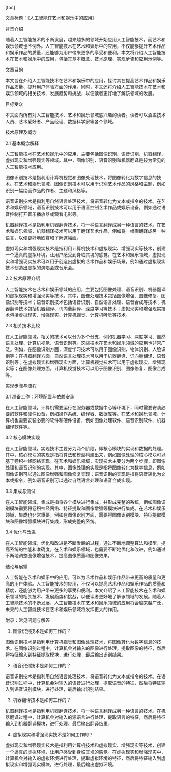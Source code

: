 
[toc]                    
                
                
文章标题：《人工智能在艺术和娱乐中的应用》

背景介绍

随着人工智能技术的不断发展，越来越多的领域开始应用人工智能技术，而艺术和娱乐领域也不例外。人工智能技术在艺术和娱乐中的应用，不仅能够提升艺术作品和娱乐作品的质量，还能够为用户带来更多的享受和便利。本文将介绍人工智能技术在艺术和娱乐中的应用，包括其基本概念、技术原理、实现步骤和应用示例等。

文章目的

本文旨在介绍人工智能技术在艺术和娱乐中的应用，探讨其在提高艺术作品和娱乐作品质量、提升用户体验方面的作用。同时，本文还将介绍人工智能技术在艺术和娱乐领域的相关技术、发展趋势和挑战，以便读者更好地了解该领域的发展。

目标受众

本文面向所有对人工智能技术、艺术和娱乐领域感兴趣的读者。读者可以涵盖技术人员、艺术爱好者、产品经理、数据科学家等各个领域。

技术原理及概念

2.1 基本概念解释

人工智能技术在艺术和娱乐中的应用，主要包括图像识别、语音识别、机器翻译、虚拟现实和增强现实等领域。其中，图像识别、语音识别和机器翻译是较为常见的人工智能技术应用。

图像识别技术是指利用计算机视觉和图像处理技术，将图像转化为数字信息的技术。在艺术和娱乐领域，图像识别技术可以用于识别艺术作品的风格和主题，例如识别一幅绘画作品的作者、主题和风格等。

语音识别技术是指利用自然语言处理技术，将语音转化为文本或指令的技术。在艺术和娱乐领域，语音识别技术可以用于语音控制艺术作品或娱乐设备，例如通过语音控制打开音乐播放器或观看电影等。

机器翻译技术是指利用机器翻译技术，将一种语言翻译成另一种语言的技术。在艺术和娱乐领域，机器翻译技术可以用于翻译艺术作品，例如将一幅画翻译成另一种语言，以便更好地欣赏和了解这幅画。

虚拟现实和增强现实技术是指利用计算机技术和虚拟现实、增强现实等技术，创建一个逼真的虚拟环境，让用户感受到身临其境的感觉。在艺术和娱乐领域，虚拟现实和增强现实技术可以用于创造出虚拟的艺术作品和娱乐场景，例如通过虚拟现实技术创造出虚拟的演唱会或音乐会。

2.2 技术原理介绍

人工智能技术在艺术和娱乐领域的应用，主要包括图像处理、语音识别、机器翻译和虚拟现实和增强现实等技术。其中，图像处理技术包括图像增强、图像修复、图像识别等技术；语音识别技术包括语音识别、自然语言处理、语音合成等技术；机器翻译技术包括机器翻译、词向量翻译、深度学习等技术；虚拟现实和增强现实技术包括虚拟现实、增强现实、计算机视觉、计算机听觉等技术。

2.3 相关技术比较

在人工智能领域，相关的技术可以分为多个分支，例如机器学习、深度学习、自然语言处理、计算机视觉、语音识别等。这些技术在艺术和娱乐领域的应用也非常广泛。例如，在图像识别方面，深度学习技术可以用于图像识别、物体识别、人脸识别等；在机器翻译方面，自然语言处理技术可以用于机器翻译、词向量翻译、语音识别等；在虚拟现实和增强现实方面，计算机视觉技术可以用于虚拟现实、增强现实等；在图像处理方面，计算机视觉技术可以用于图像识别、图像修复、图像合成等。

实现步骤与流程

3.1 准备工作：环境配置与依赖安装

在人工智能领域，计算机需要运行在服务器或数据中心等环境下，同时需要安装必要的软件和硬件设备，例如操作系统、编译器、数据库等。在艺术和娱乐领域，计算机也需要安装必要的软件和硬件设备，例如图像处理软件、语音识别软件、机器翻译软件等。

3.2 核心模块实现

在人工智能领域，实现技术主要分为两个阶段，即核心模块的实现和数据的处理。其中，核心模块的实现是指将算法和模型构建出来，例如图像处理的核心模块可以基于卷积神经网络实现。在艺术和娱乐领域，实现技术主要分为两个步骤，即图像处理和语音识别的实现。其中，图像处理的实现是指将图像转化为数字信息，例如图像识别可以通过图像增强和图像修复实现；语音识别的实现是指将语音转化为文本或指令，例如语音识别可以通过自然语言处理和语音合成实现。

3.3 集成与测试

在人工智能领域，集成是指将各个模块进行集成，并形成完整的系统，例如图像识别模块需要将卷积神经网络、特征提取和图像增强等模块进行集成。在艺术和娱乐领域，集成也非常重要，例如在图像识别方面，需要将图像识别模块、特征提取模块和图像增强模块进行集成，形成完整的系统。

3.4 优化与改进

在人工智能领域，优化和改进是不断发展的过程，通过不断地调整算法和模型，提高系统的性能和准确度。在艺术和娱乐领域，也需要不断地优化和改进，例如通过不断地调整图像增强技术，提高图像质量和图像效果。

结论与展望

人工智能在艺术和娱乐中的应用，可以为艺术作品和娱乐作品带来更高的质量和更高的用户体验。人工智能技术的应用，不仅可以提高艺术作品和娱乐作品的质量和精度，还能够为用户带来更多的享受和便利。本文介绍了人工智能技术在艺术和娱乐领域的相关技术、发展趋势和挑战，以便读者更好地了解该领域的发展。随着人工智能技术的不断发展，人工智能技术在艺术和娱乐领域的应用将会越来越广泛，未来的人工智能技术在艺术和娱乐领域将发挥更大的作用。

附录：常见问题与解答

1. 图像识别技术是如何工作的？

图像识别技术是指利用计算机视觉和图像处理技术，将图像转化为数字信息的技术。在图像识别过程中，计算机会对输入的图像进行处理，提取图像的特征，然后将特征输入到特征提取模块，进行处理，最后输出识别结果。

2. 语音识别技术是如何工作的？

语音识别技术是指利用自然语言处理技术，将语音转化为文本或指令的技术。在语音识别过程中，计算机会对输入的语音进行处理，提取语音的特征，然后将特征输入到语音识别模块，进行处理，最后输出识别结果。

3. 机器翻译技术是如何工作的？

机器翻译技术是指利用机器翻译技术，将一种语言翻译成另一种语言的技术。在机器翻译过程中，计算机会对输入的源语言进行处理，提取语言的特征，然后将特征输入到机器翻译模块，进行处理，最后输出翻译结果。

4. 虚拟现实和增强现实技术是如何工作的？

虚拟现实和增强现实技术是指利用计算机技术和虚拟现实、增强现实等技术，创建一个逼真的虚拟环境，让用户感受到身临其境的感觉。在虚拟现实和增强现实中，计算机会对输入的虚拟环境进行处理，提取虚拟环境的特征，然后将特征输入到虚拟现实和增强现实模块，进行处理，最后输出虚拟环境。

